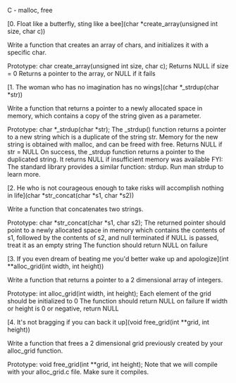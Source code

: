 C - malloc, free

[0. Float like a butterfly, sting like a bee](char *create_array(unsigned int size, char c))

Write a function that creates an array of chars, and initializes it with a specific char.

Prototype: char create_array(unsigned int size, char c);
Returns NULL if size = 0
Returns a pointer to the array, or NULL if it fails

[1. The woman who has no imagination has no wings](char *_strdup(char *str))

Write a function that returns a pointer to a newly allocated space in memory, which contains a copy of the string given as a parameter.

Prototype: char *_strdup(char *str);
The _strdup() function returns a pointer to a new string which is a duplicate of the string str. Memory for the new string is obtained with malloc, and can be freed with free.
Returns NULL if str = NULL
On success, the _strdup function returns a pointer to the duplicated string. It returns NULL if insufficient memory was available
FYI: The standard library provides a similar function: strdup. Run man strdup to learn more.

[2. He who is not courageous enough to take risks will accomplish nothing in life](char *str_concat(char *s1, char *s2))

Write a function that concatenates two strings.

Prototype: char *str_concat(char *s1, char s2);
The returned pointer should point to a newly allocated space in memory which contains the contents of s1, followed by the contents of s2, and null terminated
if NULL is passed, treat it as an empty string
The function should return NULL on failure

[3. If you even dream of beating me you'd better wake up and apologize](int **alloc_grid(int width, int height))

Write a function that returns a pointer to a 2 dimensional array of integers.

Prototype: int alloc_grid(int width, int height);
Each element of the grid should be initialized to 0
The function should return NULL on failure
If width or height is 0 or negative, return NULL

[4. It's not bragging if you can back it up](void free_grid(int **grid, int height))

Write a function that frees a 2 dimensional grid previously created by your alloc_grid function.

Prototype: void free_grid(int **grid, int height);
Note that we will compile with your alloc_grid.c file. Make sure it compiles.

